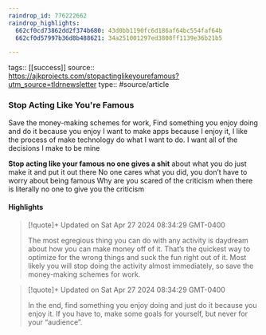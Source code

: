 ```yaml
---
raindrop_id: 776222662
raindrop_highlights:
  662cf0cd73862dd2f374b680: 43d0bb1190fc6d186af64bc554faf64b
  662cf0d57997b36d8b488621: 34a251001297ed3808ff1139e36b21b5

---
```


tags:: [[success]] 
source:: https://ajkprojects.com/stopactinglikeyourefamous?utm_source=tldrnewsletter
type:: #source/article

### Stop Acting Like You're Famous

Save the money-making schemes for work, 
Find something you enjoy doing and do it because you enjoy
I want to make apps because I enjoy it, I like the process of make technology do what I want to do.
I want all of the decisions I make to be mine


**Stop acting like your famous no one gives a shit** about what you do just make it and put it out there
No one cares what you did, you don’t have to worry about being famous 
Why are you scared of the criticism when there is literally no one to give you the criticism
#### Highlights

> [!quote]+ Updated on Sat Apr 27 2024 08:34:29 GMT-0400
>
> The most egregious thing you can do with any activity is daydream about how you can make money off of it. That’s the quickest way to optimize for the wrong things and suck the fun right out of it. Most likely you will stop doing the activity almost immediately, so save the money-making schemes for work.

> [!quote]+ Updated on Sat Apr 27 2024 08:34:29 GMT-0400
>
> In the end, find something you enjoy doing and just do it because you enjoy it. If you have to, make some goals for yourself, but never for your “audience”.
